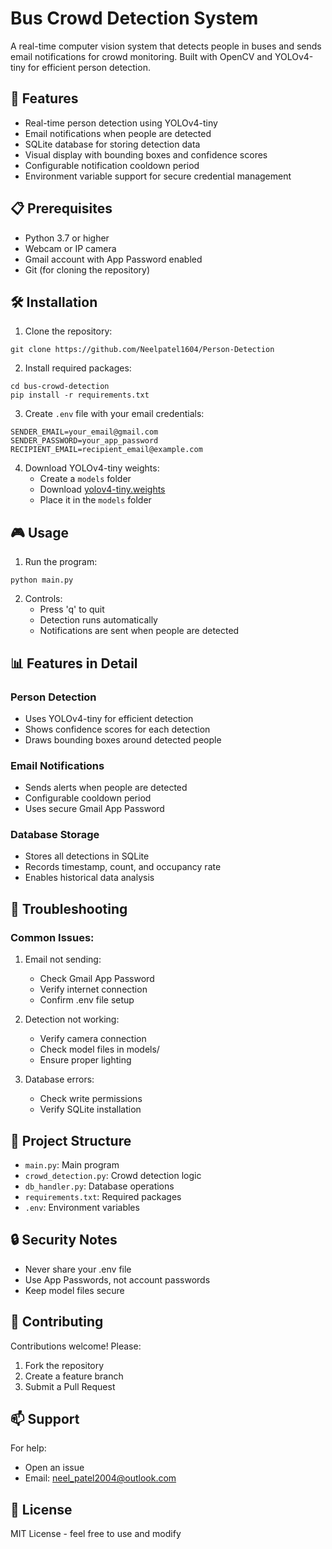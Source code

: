 # Bus Crowd Detection System

A real-time computer vision system that detects people in buses and sends email notifications for crowd monitoring. Built with OpenCV and YOLOv4-tiny for efficient person detection.

## 🚀 Features

- Real-time person detection using YOLOv4-tiny
- Email notifications when people are detected
- SQLite database for storing detection data
- Visual display with bounding boxes and confidence scores
- Configurable notification cooldown period
- Environment variable support for secure credential management

## 📋 Prerequisites

- Python 3.7 or higher
- Webcam or IP camera
- Gmail account with App Password enabled
- Git (for cloning the repository)

## 🛠️ Installation

1. Clone the repository:
```
git clone https://github.com/Neelpatel1604/Person-Detection
```

2. Install required packages:
```     
cd bus-crowd-detection
pip install -r requirements.txt
```

3. Create `.env` file with your email credentials:
```
SENDER_EMAIL=your_email@gmail.com
SENDER_PASSWORD=your_app_password
RECIPIENT_EMAIL=recipient_email@example.com
```

4. Download YOLOv4-tiny weights:
   - Create a `models` folder
   - Download [yolov4-tiny.weights](https://github.com/AlexeyAB/darknet/releases/download/darknet_yolo_v4_pre/yolov4-tiny.weights)
   - Place it in the `models` folder

## 🎮 Usage

1. Run the program:
```
python main.py
```

2. Controls:
   - Press 'q' to quit
   - Detection runs automatically
   - Notifications are sent when people are detected

## 📊 Features in Detail

### Person Detection
- Uses YOLOv4-tiny for efficient detection
- Shows confidence scores for each detection
- Draws bounding boxes around detected people

### Email Notifications
- Sends alerts when people are detected
- Configurable cooldown period
- Uses secure Gmail App Password

### Database Storage
- Stores all detections in SQLite
- Records timestamp, count, and occupancy rate
- Enables historical data analysis

## 🔧 Troubleshooting

### Common Issues:
1. Email not sending:
   - Check Gmail App Password
   - Verify internet connection
   - Confirm .env file setup

2. Detection not working:
   - Verify camera connection
   - Check model files in models/
   - Ensure proper lighting

3. Database errors:
   - Check write permissions
   - Verify SQLite installation

## 📁 Project Structure

- `main.py`: Main program
- `crowd_detection.py`: Crowd detection logic
- `db_handler.py`: Database operations
- `requirements.txt`: Required packages
- `.env`: Environment variables

## 🔒 Security Notes
- Never share your .env file
- Use App Passwords, not account passwords
- Keep model files secure

## 🤝 Contributing
Contributions welcome! Please:
1. Fork the repository
2. Create a feature branch
3. Submit a Pull Request

## 📫 Support
For help:
- Open an issue
- Email: neel_patel2004@outlook.com

## 📜 License
MIT License - feel free to use and modify
